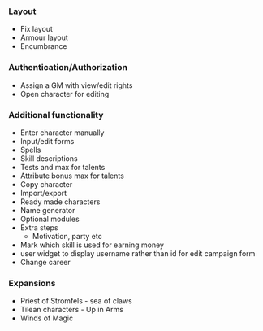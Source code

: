 ### Layout
- Fix layout
- Armour layout
- Encumbrance

### Authentication/Authorization
- Assign a GM with view/edit rights
- Open character for editing

### Additional functionality
- Enter character manually
- Input/edit forms
- Spells
- Skill descriptions
- Tests and max for talents
- Attribute bonus max for talents
- Copy character
- Import/export
- Ready made characters
- Name generator
- Optional modules
- Extra steps
  - Motivation, party etc
- Mark which skill is used for earning money
- user widget to display username rather than id for edit campaign form
- Change career

### Expansions
- Priest of Stromfels - sea of claws
- Tilean characters - Up in Arms
- Winds of Magic

